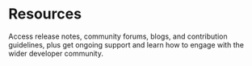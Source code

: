 # Resources 

Access release notes, community forums, blogs, and contribution guidelines, plus get ongoing support and learn how to engage with the wider developer community.